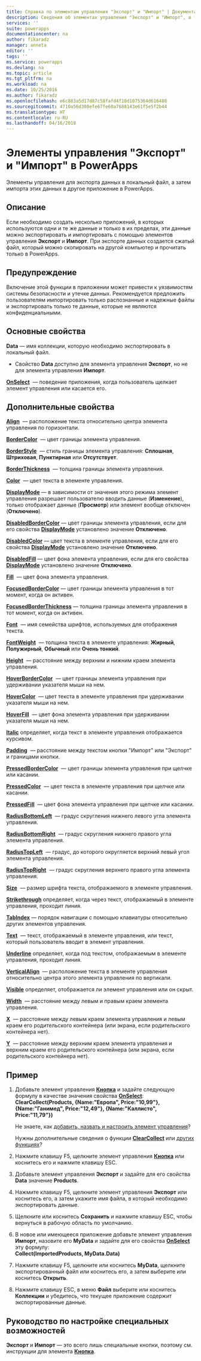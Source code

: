 ```yaml
---
title: Справка по элементам управления "Экспорт" и "Импорт" | Документация Майкрософт
description: Сведения об элементах управления "Экспорт" и "Импорт", а также свойства и примеры
services: ''
suite: powerapps
documentationcenter: na
author: fikaradz
manager: anneta
editor: ''
tags: ''
ms.service: powerapps
ms.devlang: na
ms.topic: article
ms.tgt_pltfrm: na
ms.workload: na
ms.date: 10/25/2016
ms.author: fikaradz
ms.openlocfilehash: e6c883a5d17d87c58fafd4f10d1075364d616480
ms.sourcegitcommit: 4710a56d308efe67fe60a7688143e61f5e5f2b44
ms.translationtype: HT
ms.contentlocale: ru-RU
ms.lasthandoff: 04/16/2018
---
```

# <a name="export-control-and-import-control-in-powerapps"></a>Элементы управления "Экспорт" и "Импорт" в PowerApps
Элементы управления для экспорта данных в локальный файл, а затем импорта этих данных в другое приложение в PowerApps.

## <a name="description"></a>Описание
Если необходимо создать несколько приложений, в которых используются одни и те же данные и только в их пределах, эти данные можно экспортировать и импортировать с помощью элементов управления **Экспорт** и **Импорт**. При экспорте данных создается сжатый файл, который можно скопировать на другой компьютер и прочитать только в PowerApps.

## <a name="warning"></a>Предупреждение
Включение этой функции в приложении может привести к уязвимостям системы безопасности и утечке данных.  Рекомендуется предложить пользователям импортировать только распознанные и надежные файлы и экспортировать только те данные, которые не являются конфиденциальными.

## <a name="key-properties"></a>Основные свойства
**Data** — имя коллекции, которую необходимо экспортировать в локальный файл.

* Свойство **Data** доступно для элемента управления **Экспорт**, но не для элемента управления **Импорт**.

**[OnSelect](properties-core.md)**  — поведение приложения, когда пользователь щелкает элемент управления или касается его.

## <a name="additional-properties"></a>Дополнительные свойства
**[Align](properties-text.md)**  — расположение текста относительно центра элемента управления по горизонтали.

**[BorderColor](properties-color-border.md)**  — цвет границы элемента управления.

**[BorderStyle](properties-color-border.md)**  — стиль границы элемента управления: **Сплошная**, **Штриховая**, **Пунктирная** или **Отсутствует**.

**[BorderThickness](properties-color-border.md)**  — толщина границы элемента управления.

**[Color](properties-color-border.md)**  — цвет текста в элементе управления.

**[DisplayMode](properties-core.md)** — в зависимости от значения этого режима элемент управления разрешает пользователю вводить данные (**Изменение**), только отображает данные (**Просмотр**) или элемент вообще отключен (**Отключено**).

**[DisabledBorderColor](properties-color-border.md)** — цвет границы элемента управления, если для его свойства **[DisplayMode](properties-core.md)** установлено значение **Отключено**.

**[DisabledColor](properties-color-border.md)** — цвет текста в элементе управления, если для его свойства **[DisplayMode](properties-core.md)** установлено значение **Отключено**.

**[DisabledFill](properties-color-border.md)** — цвет фона элемента управления, если для его свойства **[DisplayMode](properties-core.md)** установлено значение **Отключено**.

**[Fill](properties-color-border.md)**  — цвет фона элемента управления.

**[FocusedBorderColor](properties-color-border.md)** — цвет границы элемента управления в тот момент, когда он активен.

**[FocusedBorderThickness](properties-color-border.md)** — толщина границы элемента управления в тот момент, когда он активен.

**[Font](properties-text.md)**  — имя семейства шрифтов, используемых для отображения текста.

**[FontWeight](properties-text.md)**  — толщина текста в элементе управления: **Жирный**, **Полужирный**, **Обычный** или **Очень тонкий**.

**[Height](properties-size-location.md)**  — расстояние между верхним и нижним краем элемента управления.

**[HoverBorderColor](properties-color-border.md)**  — цвет границы элемента управления при удерживании указателя мыши на нем.

**[HoverColor](properties-color-border.md)**  — цвет текста в элементе управления при удерживании указателя мыши на нем.

**[HoverFill](properties-color-border.md)**  — цвет фона элемента управления при удерживании указателя мыши на нем.

**[Italic](properties-text.md)** определяет, когда текст в элементе управления отображается курсивом.

**[Padding](properties-size-location.md)**  — расстояние между текстом кнопки "Импорт" или "Экспорт" и границами кнопки.

**[PressedBorderColor](properties-color-border.md)**  — цвет границы элемента управления при щелчке или касании.

**[PressedColor](properties-color-border.md)**  — цвет текста в элементе управления при щелчке или касании.

**[PressedFill](properties-color-border.md)**  — цвет фона элемента управления при щелчке или касании.

**[RadiusBottomLeft](properties-size-location.md)**  — градус скругления нижнего левого угла элемента управления.

**[RadiusBottomRight](properties-size-location.md)**  — градус скругления нижнего правого угла элемента управления.

**[RadiusTopLeft](properties-size-location.md)**  — градус, до которого округляется верхний левый угол элемента управления.

**[RadiusTopRight](properties-size-location.md)**  — градус скругления верхнего правого угла элемента управления.

**[Size](properties-text.md)**  — размер шрифта текста, отображаемого в элементе управления.

**[Strikethrough](properties-text.md)** определяет, когда через текст, отображаемый в элементе управления, проходит линия.

**[TabIndex](properties-accessibility.md)** — порядок навигации с помощью клавиатуры относительно других элементов управления.

**[Text](properties-core.md)**  — текст, отображаемый в элементе управления, или текст, который пользователь вводит в элемент управления.

**[Underline](properties-text.md)** определяет, когда под текстом, отображаемым в элементе управления, проходит линия.

**[VerticalAlign](properties-text.md)**  — расположение текста в элементе управления относительно центра этого элемента управления по вертикали.

**[Visible](properties-core.md)** определяет, отображается ли элемент управления или он скрыт.

**[Width](properties-size-location.md)**  — расстояние между левым и правым краем элемента управления.

**[X](properties-size-location.md)**  — расстояние между левым краем элемента управления и левым краем его родительского контейнера (или экрана, если родительского контейнера нет).

**[Y](properties-size-location.md)**  — расстояние между верхним краем элемента управления и верхним краем его родительского контейнера (или экрана, если родительского контейнера нет).

## <a name="example"></a>Пример
1. Добавьте элемент управления **[Кнопка](control-button.md)** и задайте следующую формулу в качестве значения свойства **[OnSelect](properties-core.md)**:
   <br>**ClearCollect(Products, {Name:"Европа", Price:"10,99"}, {Name:"Ганимед", Price:"12,49"}, {Name:"Каллисто", Price:"11,79"})**
   
    Не знаете, как [добавить, назвать и настроить элемент управления](../add-configure-controls.md)?
   
    Нужны дополнительные сведения о функции **[ClearCollect](../functions/function-clear-collect-clearcollect.md)** или [других функциях](../formula-reference.md)?
2. Нажмите клавишу F5, щелкните элемент управления **[Кнопка](control-button.md)** или коснитесь его и нажмите клавишу ESC.
3. Добавьте элемент управления **Экспорт** и задайте для его свойства **Data** значение **Products**.
4. Нажмите клавишу F5, щелкните элемент управления **Экспорт** или коснитесь его, а затем укажите имя файла, в который необходимо экспортировать данные.
5. Щелкните или коснитесь **Сохранить** и нажмите клавишу ESC, чтобы вернуться в рабочую область по умолчанию.
6. В новое или имеющееся приложение добавьте элемент управления **Импорт**, назовите его **MyData** и задайте для его свойства **[OnSelect](properties-core.md)** эту формулу:<br>
   **Collect(ImportedProducts, MyData.Data)**
7. Нажмите клавишу F5, щелкните или коснитесь **MyData**, щелкните экспортированный файл или коснитесь его, а затем выберите или коснитесь **Открыть**.
8. Нажмите клавишу ESC, в меню **Файл** выберите или коснитесь **Коллекции** и убедитесь, что текущее приложение содержит экспортированные данные.


## <a name="accessibility-guidelines"></a>Руководство по настройке специальных возможностей
**Экспорт** и **Импорт** — это всего лишь специальные кнопки, поэтому см. инструкции для элемента **[Кнопка](control-button.md)**.
